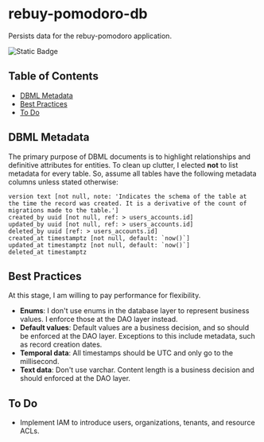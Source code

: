 # rebuy-pomodoro-db

Persists data for the rebuy-pomodoro application.

![Static Badge](https://img.shields.io/badge/version-0.1.0-aa3288?labelColor=3754d5)

## Table of Contents

- [DBML Metadata](#dbml-metadata)
- [Best Practices](#best-practices)
- [To Do](#to-do)

## DBML Metadata

The primary purpose of DBML documents is to highlight relationships and definitive attributes for entities.
To clean up clutter, I elected **not** to list metadata for every table.
So, assume all tables have the following metadata columns unless stated otherwise:

```dbml
version text [not null, note: 'Indicates the schema of the table at the time the record was created. It is a derivative of the count of migrations made to the table.']
created_by uuid [not null, ref: > users_accounts.id]
updated_by uuid [not null, ref: > users_accounts.id]
deleted_by uuid [ref: > users_accounts.id]
created_at timestamptz [not null, default: `now()`]
updated_at timestamptz [not null, default: `now()`]
deleted_at timestamptz
```

## Best Practices

At this stage, I am willing to pay performance for flexibility.

- **Enums**: I don't use enums in the database layer to represent business values. I enforce those at the DAO layer instead.
- **Default values**: Default values are a business decision, and so should be enforced at the DAO layer. Exceptions to this include metadata, such as record creation dates.
- **Temporal data**: All timestamps should be UTC and only go to the millisecond.
- **Text data**: Don't use varchar. Content length is a business decision and should enforced at the DAO layer.

## To Do

- Implement IAM to introduce users, organizations, tenants, and resource ACLs.
